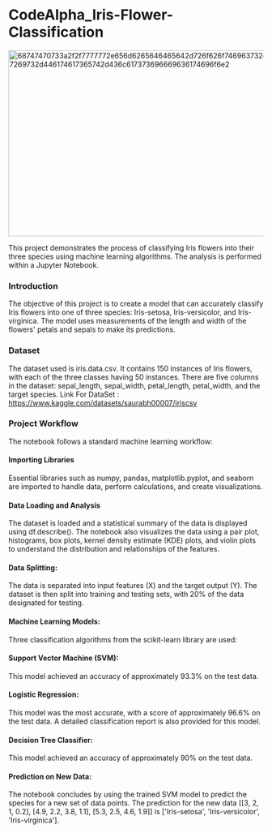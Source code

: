 # CodeAlpha_Iris-Flower-Classification

<img width="1024" height="367" alt="68747470733a2f2f7777772e656d6265646465642d726f626f746963732e636f6d2f77702d636f6e74656e742f75706c6f6164732f323032322f30312f497269732d446174617365742d436c617373696669636174696f6e2" src="https://github.com/user-attachments/assets/f5209b78-8558-43ae-b756-3678522d0a5b" />

This project demonstrates the process of classifying Iris flowers into their three species using machine learning algorithms. The analysis is performed within a Jupyter Notebook.

### Introduction 
The objective of this project is to create a model that can accurately classify Iris flowers into one of three species: Iris-setosa, Iris-versicolor, and Iris-virginica. The model uses measurements of the length and width of the flowers' petals and sepals to make its predictions.

### Dataset
The dataset used is iris.data.csv. It contains 150 instances of Iris flowers, with each of the three classes having 50 instances. There are five columns in the dataset: sepal_length, sepal_width, petal_length, petal_width, and the target species.
Link For DataSet : https://www.kaggle.com/datasets/saurabh00007/iriscsv

### Project Workflow 
The notebook follows a standard machine learning workflow:

#### Importing Libraries
Essential libraries such as numpy, pandas, matplotlib.pyplot, and seaborn are imported to handle data, perform calculations, and create visualizations.

#### Data Loading and Analysis
The dataset is loaded and a statistical summary of the data is displayed using df.describe(). The notebook also visualizes the data using a pair plot, histograms, box plots, kernel density estimate (KDE) plots, and violin plots to understand the distribution and relationships of the features.

#### Data Splitting: 
The data is separated into input features (X) and the target output (Y). The dataset is then split into training and testing sets, with 20% of the data designated for testing.

#### Machine Learning Models: 
Three classification algorithms from the scikit-learn library are used:

#### Support Vector Machine (SVM): 
This model achieved an accuracy of approximately 93.3% on the test data.

#### Logistic Regression:
This model was the most accurate, with a score of approximately 96.6% on the test data. A detailed classification report is also provided for this model.

#### Decision Tree Classifier: 
This model achieved an accuracy of approximately 90% on the test data.

#### Prediction on New Data: 
The notebook concludes by using the trained SVM model to predict the species for a new set of data points. The prediction for the new data [[3, 2, 1, 0.2], [4.9, 2.2, 3.8, 1.1], [5.3, 2.5, 4.6, 1.9]] is ['Iris-setosa', 'Iris-versicolor', 'Iris-virginica'].

